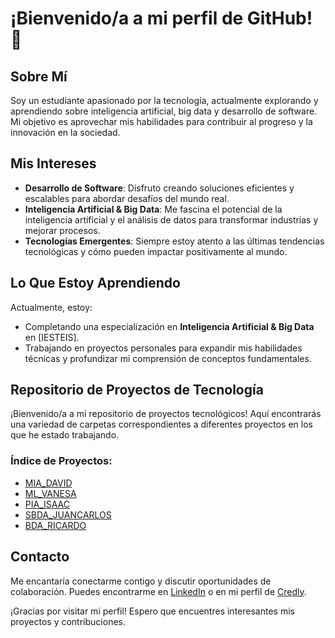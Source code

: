 # ¡Bienvenido/a a mi perfil de GitHub! 👋

## Sobre Mí

Soy un estudiante apasionado por la tecnología, actualmente explorando y aprendiendo sobre inteligencia artificial, big data y desarrollo de software. Mi objetivo es aprovechar mis habilidades para contribuir al progreso y la innovación en la sociedad.

## Mis Intereses

- **Desarrollo de Software**: Disfruto creando soluciones eficientes y escalables para abordar desafíos del mundo real.
- **Inteligencia Artificial & Big Data**: Me fascina el potencial de la inteligencia artificial y el análisis de datos para transformar industrias y mejorar procesos.
- **Tecnologías Emergentes**: Siempre estoy atento a las últimas tendencias tecnológicas y cómo pueden impactar positivamente al mundo.

## Lo Que Estoy Aprendiendo

Actualmente, estoy:

- Completando una especialización en **Inteligencia Artificial & Big Data** en [IESTEIS].
- Trabajando en proyectos personales para expandir mis habilidades técnicas y profundizar mi comprensión de conceptos fundamentales.

## Repositorio de Proyectos de Tecnología

¡Bienvenido/a a mi repositorio de proyectos tecnológicos! Aquí encontrarás una variedad de carpetas correspondientes a diferentes proyectos en los que he estado trabajando.

### Índice de Proyectos:

- [MIA_DAVID](https://github.com/mpadinrepo/BIGDATA_IA/tree/main/BIGDATA_IA/MIA_DAVID)
- [ML_VANESA](https://github.com/mpadinrepo/BIGDATA_IA/tree/main/BIGDATA_IA/ML_VANESA)
- [PIA_ISAAC](https://github.com/mpadinrepo/BIGDATA_IA/tree/main/BIGDATA_IA/PIA_ISAAC)
- [SBDA_JUANCARLOS](https://github.com/mpadinrepo/BIGDATA_IA/tree/main/BIGDATA_IA/SBDA_JUANCARLOS)
- [BDA_RICARDO](https://github.com/mpadinrepo/BIGDATA_IA/tree/main/BIGDATA_IA/BDA_RICARDO)

## Contacto

Me encantaría conectarme contigo y discutir oportunidades de colaboración. Puedes encontrarme en [LinkedIn](https://www.linkedin.com/in/tu-perfil) o en mi perfil de [Credly](https://www.credly.com/users/tu-perfil).

¡Gracias por visitar mi perfil! Espero que encuentres interesantes mis proyectos y contribuciones.

